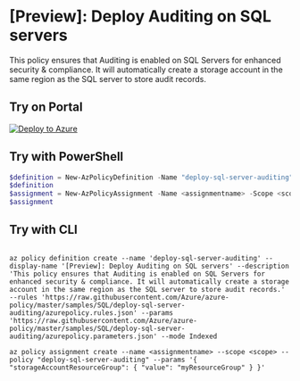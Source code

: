 # [Preview]: Deploy Auditing on SQL servers

This policy ensures that Auditing is enabled on SQL Servers for enhanced security & compliance. It will automatically create a storage account in the same region as the SQL server to store audit records.

## Try on Portal

[![Deploy to Azure](http://azuredeploy.net/deploybutton.png)](https://portal.azure.com/#blade/Microsoft_Azure_Policy/CreatePolicyDefinitionBlade/uri/https%3A%2F%2Fraw.githubusercontent.com%2FAzure%2Fazure-policy%2Fmaster%2Fsamples%2FSQL%2Fdeploy-sql-server-auditing%2Fazurepolicy.json)

## Try with PowerShell

````powershell
$definition = New-AzPolicyDefinition -Name "deploy-sql-server-auditing" -DisplayName "[Preview]: Deploy Auditing on SQL servers" -description "This policy ensures that Auditing is enabled on SQL Servers for enhanced security & compliance. It will automatically create a storage account in the same region as the SQL server to store audit records." -Policy 'https://raw.githubusercontent.com/Azure/azure-policy/master/samples/SQL/deploysql-server-auditing/azurepolicy.rules.json' -Parameter 'https://raw.githubusercontent.com/Azure/azure-policy/master/samples/SQL/deploy-sql-server-auditing/azurepolicy.parameters.json' -Mode Indexed
$definition
$assignment = New-AzPolicyAssignment -Name <assignmentname> -Scope <scope> -storageAccountsResourceGroup <resourceGroupName> -PolicyDefinition $definition
$assignment
````



## Try with CLI

````cli

az policy definition create --name 'deploy-sql-server-auditing' --display-name '[Preview]: Deploy Auditing on SQL servers' --description 'This policy ensures that Auditing is enabled on SQL Servers for enhanced security & compliance. It will automatically create a storage account in the same region as the SQL server to store audit records.' --rules 'https://raw.githubusercontent.com/Azure/azure-policy/master/samples/SQL/deploy-sql-server-auditing/azurepolicy.rules.json' --params 'https://raw.githubusercontent.com/Azure/azure-policy/master/samples/SQL/deploy-sql-server-auditing/azurepolicy.parameters.json' --mode Indexed

az policy assignment create --name <assignmentname> --scope <scope> --policy "deploy-sql-server-auditing" --params '{ "storageAccountResourceGroup": { "value": "myResourceGroup" } }'

````
